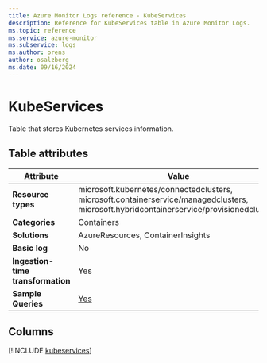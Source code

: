 ```yaml
---
title: Azure Monitor Logs reference - KubeServices
description: Reference for KubeServices table in Azure Monitor Logs.
ms.topic: reference
ms.service: azure-monitor
ms.subservice: logs
ms.author: orens
author: osalzberg
ms.date: 09/16/2024
---
```


# KubeServices

Table that stores Kubernetes services information.


## Table attributes

|Attribute|Value|
|---|---|
|**Resource types**|microsoft.kubernetes/connectedclusters,<br>microsoft.containerservice/managedclusters,<br>microsoft.hybridcontainerservice/provisionedclusters|
|**Categories**|Containers|
|**Solutions**| AzureResources, ContainerInsights|
|**Basic log**|No|
|**Ingestion-time transformation**|Yes|
|**Sample Queries**|[Yes](/azure/azure-monitor/reference/queries/kubeservices)|



## Columns
  
[!INCLUDE [kubeservices](~/reusable-content/ce-skilling/azure/includes/azure-monitor/reference/tables/kubeservices-include.md)]
